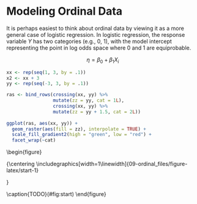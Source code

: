 # Modeling Ordinal Data

It is perhaps easiest to think about ordinal data by viewing it as a more general case of logistic regression. In logistic regression, the response variable $Y$ has two categories (e.g., 0, 1), with the model intercept representing the point in log odds space where 0 and 1 are equiprobable.

$$\eta = \beta_0 + \beta_1 X_i$$


```r
xx <- rep(seq(1, 3, by = .1))
x2 <- xx + 3
yy <- rep(seq(-3, 3, by = .1))

ras <- bind_rows(crossing(xx, yy) %>%
                 mutate(zz = yy, cat = 1L),
                 crossing(xx, yy) %>%
                 mutate(zz = yy + 1.5, cat = 2L))
          
ggplot(ras, aes(xx, yy)) +
  geom_raster(aes(fill = zz), interpolate = TRUE) +
  scale_fill_gradient2(high = "green", low = "red") +
  facet_wrap(~cat)
```

\begin{figure}

{\centering \includegraphics[width=1\linewidth]{09-ordinal_files/figure-latex/start-1} 

}

\caption{TODO}(\#fig:start)
\end{figure}
